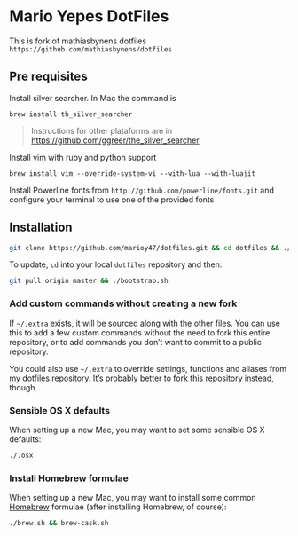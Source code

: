 # Mario Yepes DotFiles

This is fork of mathiasbynens dotfiles `https://github.com/mathiasbynens/dotfiles`

## Pre requisites
Install silver searcher. In Mac the command is

	brew install th_silver_searcher

> Instructions for other plataforms are in https://github.com/ggreer/the_silver_searcher

Install vim with ruby and python support

	brew install vim --override-system-vi --with-lua --with-luajit

Install Powerline fonts from  `http://github.com/powerline/fonts.git` and configure your terminal to use one of the provided fonts

## Installation
```bash
git clone https://github.com/marioy47/dotfiles.git && cd dotfiles && ./bootstrap.sh
```

To update, `cd` into your local `dotfiles` repository and then:

```bash
git pull origin master && ./bootstrap.sh
```

### Add custom commands without creating a new fork

If `~/.extra` exists, it will be sourced along with the other files. You can use this to add a few custom commands without the need to fork this entire repository, or to add commands you don’t want to commit to a public repository.

You could also use `~/.extra` to override settings, functions and aliases from my dotfiles repository. It’s probably better to [fork this repository](https://github.com/mathiasbynens/dotfiles/fork) instead, though.

### Sensible OS X defaults

When setting up a new Mac, you may want to set some sensible OS X defaults:

```bash
./.osx
```

### Install Homebrew formulae

When setting up a new Mac, you may want to install some common [Homebrew](http://brew.sh/) formulae (after installing Homebrew, of course):

```bash
./brew.sh && brew-cask.sh
```

